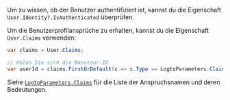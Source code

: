 Um zu wissen, ob der Benutzer authentifiziert ist, kannst du die Eigenschaft `User.Identity?.IsAuthenticated` überprüfen.

Um die Benutzerprofilansprüche zu erhalten, kannst du die Eigenschaft `User.Claims` verwenden:

```csharp
var claims = User.Claims;

// Holen Sie sich die Benutzer-ID
var userId = claims.FirstOrDefault(c => c.Type == LogtoParameters.Claims.Subject)?.Value;
```

Siehe [`LogtoParameters.Claims`](https://github.com/logto-io/csharp/blob/master/src/Logto.AspNetCore.Authentication/LogtoParameters.cs) für die Liste der Anspruchsnamen und deren Bedeutungen.
